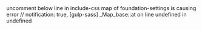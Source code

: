 ##
uncomment below line in include-css map of foundation-settings is causing error
// notification: true,
[gulp-sass] _Map_base::at on line undefined in undefined
